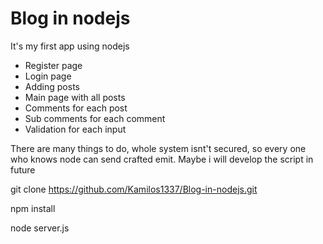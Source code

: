 # Blog in nodejs
It's my first app using nodejs

- Register page
- Login page
- Adding posts 
- Main page with all posts
- Comments for each post
- Sub comments for each comment
- Validation for each input

There are many things to do, whole system isnt't secured, so every one who knows node can send crafted emit.
Maybe i will develop the script in future

git clone https://github.com/Kamilos1337/Blog-in-nodejs.git

npm install

node server.js


